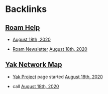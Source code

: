 
# Backlinks
## [Roam Help](<Roam Help.md>)
- [August 18th, 2020](<August 18th, 2020.md>)

- [Roam Newsletter](<Roam Newsletter.md>) [August 18th, 2020](<August 18th, 2020.md>)

## [Yak Network Map](<Yak Network Map.md>)
- [Yak Project](<Yak Project.md>) page started [August 18th, 2020](<August 18th, 2020.md>)

- call [August 18th, 2020](<August 18th, 2020.md>)

